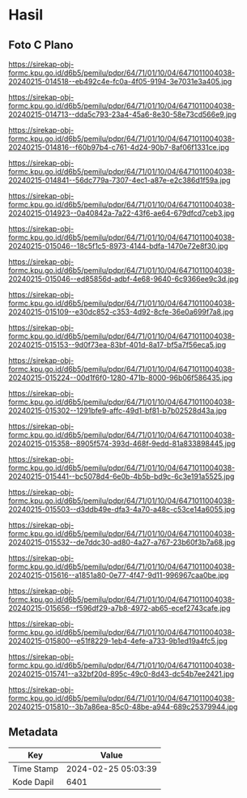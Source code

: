 # Hasil

## Foto C Plano

https://sirekap-obj-formc.kpu.go.id/d6b5/pemilu/pdpr/64/71/01/10/04/6471011004038-20240215-014518--eb492c4e-fc0a-4f05-9194-3e7031e3a405.jpg

https://sirekap-obj-formc.kpu.go.id/d6b5/pemilu/pdpr/64/71/01/10/04/6471011004038-20240215-014713--dda5c793-23a4-45a6-8e30-58e73cd566e9.jpg

https://sirekap-obj-formc.kpu.go.id/d6b5/pemilu/pdpr/64/71/01/10/04/6471011004038-20240215-014816--f60b97b4-c761-4d24-90b7-8af06f1331ce.jpg

https://sirekap-obj-formc.kpu.go.id/d6b5/pemilu/pdpr/64/71/01/10/04/6471011004038-20240215-014841--56dc779a-7307-4ec1-a87e-e2c386d1f59a.jpg

https://sirekap-obj-formc.kpu.go.id/d6b5/pemilu/pdpr/64/71/01/10/04/6471011004038-20240215-014923--0a40842a-7a22-43f6-ae64-679dfcd7ceb3.jpg

https://sirekap-obj-formc.kpu.go.id/d6b5/pemilu/pdpr/64/71/01/10/04/6471011004038-20240215-015046--18c5f1c5-8973-4144-bdfa-1470e72e8f30.jpg

https://sirekap-obj-formc.kpu.go.id/d6b5/pemilu/pdpr/64/71/01/10/04/6471011004038-20240215-015046--ed85856d-adbf-4e68-9640-6c9366ee9c3d.jpg

https://sirekap-obj-formc.kpu.go.id/d6b5/pemilu/pdpr/64/71/01/10/04/6471011004038-20240215-015109--e30dc852-c353-4d92-8cfe-36e0a699f7a8.jpg

https://sirekap-obj-formc.kpu.go.id/d6b5/pemilu/pdpr/64/71/01/10/04/6471011004038-20240215-015153--9d0f73ea-83bf-401d-8a17-bf5a7f56eca5.jpg

https://sirekap-obj-formc.kpu.go.id/d6b5/pemilu/pdpr/64/71/01/10/04/6471011004038-20240215-015224--00d1f6f0-1280-471b-8000-96b06f586435.jpg

https://sirekap-obj-formc.kpu.go.id/d6b5/pemilu/pdpr/64/71/01/10/04/6471011004038-20240215-015302--1291bfe9-affc-49d1-bf81-b7b02528d43a.jpg

https://sirekap-obj-formc.kpu.go.id/d6b5/pemilu/pdpr/64/71/01/10/04/6471011004038-20240215-015358--8905f574-393d-468f-9edd-81a833898445.jpg

https://sirekap-obj-formc.kpu.go.id/d6b5/pemilu/pdpr/64/71/01/10/04/6471011004038-20240215-015441--bc5078d4-6e0b-4b5b-bd9c-6c3e191a5525.jpg

https://sirekap-obj-formc.kpu.go.id/d6b5/pemilu/pdpr/64/71/01/10/04/6471011004038-20240215-015503--d3ddb49e-dfa3-4a70-a48c-c53ce14a6055.jpg

https://sirekap-obj-formc.kpu.go.id/d6b5/pemilu/pdpr/64/71/01/10/04/6471011004038-20240215-015532--de7ddc30-ad80-4a27-a767-23b60f3b7a68.jpg

https://sirekap-obj-formc.kpu.go.id/d6b5/pemilu/pdpr/64/71/01/10/04/6471011004038-20240215-015616--a1851a80-0e77-4f47-9d11-996967caa0be.jpg

https://sirekap-obj-formc.kpu.go.id/d6b5/pemilu/pdpr/64/71/01/10/04/6471011004038-20240215-015656--f596df29-a7b8-4972-ab65-ecef2743cafe.jpg

https://sirekap-obj-formc.kpu.go.id/d6b5/pemilu/pdpr/64/71/01/10/04/6471011004038-20240215-015800--e51f8229-1eb4-4efe-a733-9b1ed19a4fc5.jpg

https://sirekap-obj-formc.kpu.go.id/d6b5/pemilu/pdpr/64/71/01/10/04/6471011004038-20240215-015741--a32bf20d-895c-49c0-8d43-dc54b7ee2421.jpg

https://sirekap-obj-formc.kpu.go.id/d6b5/pemilu/pdpr/64/71/01/10/04/6471011004038-20240215-015810--3b7a86ea-85c0-48be-a944-689c25379944.jpg


## Metadata

| Key        | Value               |
| ---------- | ------------------- |
| Time Stamp | 2024-02-25 05:03:39 |
| Kode Dapil | 6401                |



